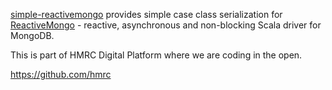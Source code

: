[simple-reactivemongo](https://github.com/hmrc/simple-reactivemongo) provides simple case class serialization for [ReactiveMongo](http://reactivemongo.org) - reactive, asynchronous and non-blocking Scala driver for MongoDB.

This is part of HMRC Digital Platform where we are coding in the open.

https://github.com/hmrc